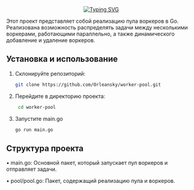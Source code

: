 <div align="center">
  <a href="https://git.io/typing-svg"><img src="https://readme-typing-svg.herokuapp.com?font=Tektur&duration=4000&color=0077FF&center=true&width=435&lines=WORKER-POOL" alt="Typing SVG" /></a>
</div>

Этот проект представляет собой реализацию пула воркеров в Go. Реализована возможность распределять задачи между несколькими воркерами, работающими параллельно, а также динамического добавление и удаление воркеров.

## Установка и использование

1. Склонируйте репозиторий:
   
   ```sh
   git clone https://github.com/Orleansky/worker-pool.git

2. Перейдите в директорию проекта:
   
   ```sh
    cd worker-pool

3. Запустите main.go

    ```sh
    go run main.go

## Структура проекта
• main.go: Основной пакет, который запускает пул воркеров и отправляет задачи.

• pool/pool.go: Пакет, содержащий реализацию пула и воркеров.
